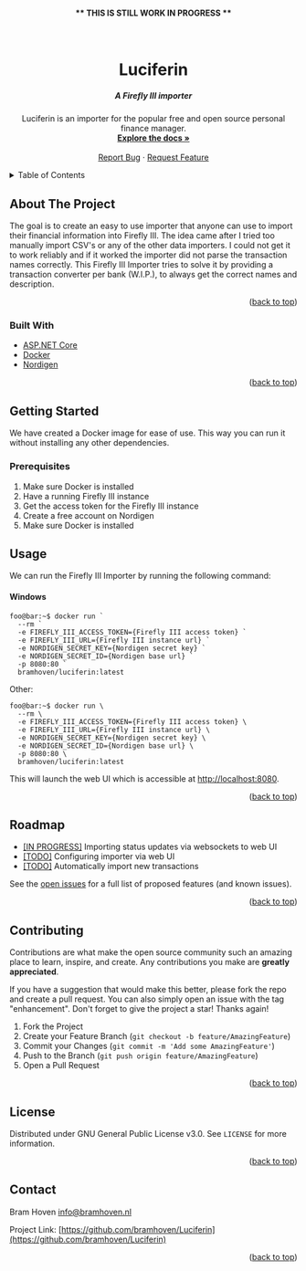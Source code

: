 <h4 align="center"><b>** THIS IS STILL WORK IN PROGRESS **</b></h4>

<div id="top"></div>

<!-- PROJECT LOGO -->
<br />
<div align="center">
  <h1 align="center">Luciferin</h1>
  <h5>A Firefly III importer</h5>

  <p align="center">
    Luciferin is an importer for the popular free and open source personal finance manager.
    <br />
    <a href="https://github.com/bramhoven/Luciferin/wiki"><strong>Explore the docs »</strong></a>
    <br />
    <br />
    <a href="https://github.com/bramhoven/Luciferin/">Report Bug</a>
    ·
    <a href="https://github.com/bramhoven/Luciferin/">Request Feature</a>
  </p>
</div>



<!-- TABLE OF CONTENTS -->
<details>
  <summary>Table of Contents</summary>
  <ol>
    <li>
      <a href="#about-the-project">About The Project</a>
      <ul>
        <li><a href="#built-with">Built With</a></li>
      </ul>
    </li>
    <li>
      <a href="#getting-started">Getting Started</a>
      <ul>
        <li><a href="#prerequisites">Prerequisites</a></li>
        <li><a href="#installation">Installation</a></li>
      </ul>
    </li>
    <li><a href="#usage">Usage</a></li>
    <li><a href="#roadmap">Roadmap</a></li>
    <li><a href="#contributing">Contributing</a></li>
    <li><a href="#license">License</a></li>
    <li><a href="#contact">Contact</a></li>
  </ol>
</details>



<!-- ABOUT THE PROJECT -->
## About The Project

The goal is to create an easy to use importer that anyone can use to import their financial information into Firefly III.
The idea came after I tried too manually import CSV's or any of the other data importers. I could not get it to work reliably and if it worked the importer did not parse the transaction names correctly. This Firefly III Importer tries to solve it by providing a transaction converter per bank (W.I.P.), to always get the correct names and description.

<p align="right">(<a href="#top">back to top</a>)</p>



### Built With

* [ASP.NET Core](https://docs.microsoft.com/en-us/aspnet/core/?view=aspnetcore-6.0)
* [Docker](https://www.docker.com/)
* [Nordigen](https://nordigen.com/en/)

<p align="right">(<a href="#top">back to top</a>)</p>



<!-- GETTING STARTED -->
## Getting Started

We have created a Docker image for ease of use. This way you can run it without installing any other dependencies.

### Prerequisites

1. Make sure Docker is installed
2. Have a running Firefly III instance
3. Get the access token for the Firefly III instance
4. Create a free account on Nordigen
5. Make sure Docker is installed

<!-- USAGE EXAMPLES -->
## Usage

We can run the Firefly III Importer by running the following command:
#### Windows
```console
foo@bar:~$ docker run `
  --rm `
  -e FIREFLY_III_ACCESS_TOKEN={Firefly III access token} `
  -e FIREFLY_III_URL={Firefly III instance url} `
  -e NORDIGEN_SECRET_KEY={Nordigen secret key} `
  -e NORDIGEN_SECRET_ID={Nordigen base url} `
  -p 8080:80 `
  bramhoven/luciferin:latest
```

Other:
```console
foo@bar:~$ docker run \
  --rm \
  -e FIREFLY_III_ACCESS_TOKEN={Firefly III access token} \
  -e FIREFLY_III_URL={Firefly III instance url} \
  -e NORDIGEN_SECRET_KEY={Nordigen secret key} \
  -e NORDIGEN_SECRET_ID={Nordigen base url} \
  -p 8080:80 \
  bramhoven/luciferin:latest
```

This will launch the web UI which is accessible at [http://localhost:8080](http://localhost:8080).

<p align="right">(<a href="#top">back to top</a>)</p>



<!-- ROADMAP -->
## Roadmap

- [[IN PROGRESS]](https://github.com/bramhoven/Luciferin/issues/2) Importing status updates via websockets to web UI
- [[TODO]](https://github.com/bramhoven/Luciferin/issues/3) Configuring importer via web UI
- [[TODO]](https://github.com/bramhoven/Luciferin/issues/5) Automatically import new transactions

See the [open issues](https://github.com/bramhoven/Luciferin/issues) for a full list of proposed features (and known issues).

<p align="right">(<a href="#top">back to top</a>)</p>



<!-- CONTRIBUTING -->
## Contributing

Contributions are what make the open source community such an amazing place to learn, inspire, and create. Any contributions you make are **greatly appreciated**.

If you have a suggestion that would make this better, please fork the repo and create a pull request. You can also simply open an issue with the tag "enhancement".
Don't forget to give the project a star! Thanks again!

1. Fork the Project
2. Create your Feature Branch (`git checkout -b feature/AmazingFeature`)
3. Commit your Changes (`git commit -m 'Add some AmazingFeature'`)
4. Push to the Branch (`git push origin feature/AmazingFeature`)
5. Open a Pull Request

<p align="right">(<a href="#top">back to top</a>)</p>



<!-- LICENSE -->
## License

Distributed under GNU General Public License v3.0. See `LICENSE` for more information.

<p align="right">(<a href="#top">back to top</a>)</p>



<!-- CONTACT -->
## Contact

Bram Hoven [info@bramhoven.nl](mailto:info@bramhoven.nl)

Project Link: [https://github.com/bramhoven/Luciferin](https://github.com/bramhoven/Luciferin)

<p align="right">(<a href="#top">back to top</a>)</p>
